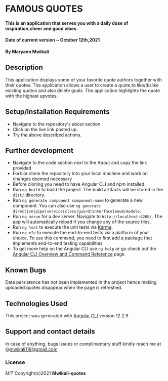 # FAMOUS QUOTES
#### This is an application that serves you with a daily dose of inspiration,cheer and good vibes.
#### Date of current version ~ October 12th,2021
#### By **Maryann Mwikali**
## Description
This application displays some of your favorite quote authors together with their quotes. The application allows a user to create a quote,to like/dislike existing quotes and also delete goals. The application highlights the quote with the highest upvotes.
## Setup/Installation Requirements
* Navigate to the repository's about section
* Click on the live link posted up.
* Try the above described actions.
## Further development
* Navigate to the code section next to the About and copy the link provided
* Fork or clone the repository into your local machine and work on changes deemed necessary
* Before cloning you need to have Angular CLI and npm installed.
* Run `ng build` to build the project. The build artifacts will be stored in the `dist/` directory.
* Run `ng generate component component-name` to generate a new component. You can also use `ng generate directive|pipe|service|class|guard|interface|enum|module`.
* Run `ng serve` for a dev server. Navigate to `http://localhost:4200/`. The app will automatically reload if you change any of the source files.
* Run `ng test` to execute the unit tests via [Karma](https://karma-runner.github.io).
* Run `ng e2e` to execute the end-to-end tests via a platform of your choice. To use this command, you need to first add a package that implements end-to-end testing capabilities
* To get more help on the Angular CLI use `ng help` or go check out the [Angular CLI Overview and Command Reference](https://angular.io/cli) page
## Known Bugs
Data persistence has not been implemented in the project hence making uploaded quotes disappear when the page is refreshed.
## Technologies Used
This project was generated with [Angular CLI](https://github.com/angular/angular-cli) version 12.2.9.
## Support and contact details
In case of anything, bugs issues or complimentary stuff kindly reach me at @mwikali119@gmail.com
### License
*MIT*
Copyright(c)2021 **Mwikali-quotes**
